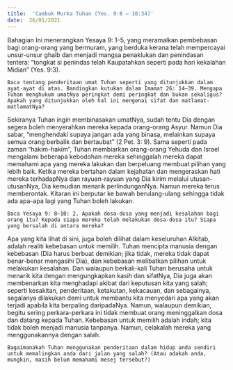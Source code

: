 ```yaml
---
title:  'Cambuk Murka Tuhan (Yes. 9:8 – 10:34)'
date:  26/01/2021
---
```


Bahagian Ini menerangkan Yesaya 9: 1–5, yang meramalkan pembebasan bagi orang-orang yang bermuram, yang berduka kerana telah mempercayai unsur-unsur ghaib dan menjadi mangsa penaklukan dan penindasan tentera: “tongkat si penindas telah Kaupatahkan seperti pada hari kekalahan Midian” (Yes. 9:3).

`Baca tentang penderitaan umat Tuhan seperti yang ditunjukkan dalam ayat-ayat di atas. Bandingkan kutukan dalam Imamat 26: 14–39. Mengapa Tuhan menghukum umatNya peringkat demi peringkat dan bukan sekaligus? Apakah yang ditunjukkan oleh hal ini mengenai sifat dan matlamat-matlamatNya?`

Sekiranya Tuhan ingin membinasakan umatNya, sudah tentu Dia dengan segera boleh menyerahkan mereka kepada orang-orang Asyur. Namun Dia sabar, “menghendaki supaya jangan ada yang binasa, melainkan supaya semua orang berbalik dan bertaubat” (2 Pet. 3: 9). Sama seperti pada zaman “hakim-hakim”, Tuhan membiarkan orang-orang Yehuda dan Israel mengalami beberapa kebodohan mereka sehinggalah mereka dapat memahami apa yang mereka lakukan dan berpeluang membuat pilihan yang lebih baik. Ketika mereka bertahan dalam kejahatan dan mengeraskan hati mereka terhadapNya dan rayuan-rayuan yang Dia kirim melalui utusan-utusanNya, Dia kemudian menarik perlindunganNya. Namun mereka terus memberontak. Kitaran ini berputar ke bawah berulang-ulang sehingga tidak ada apa-apa lagi yang Tuhan boleh lakukan.

`Baca Yesaya 9: 8–10: 2. Apakah dosa-dosa yang menjadi kesalahan bagi orang itu? Kepada siapa mereka telah melakukan dosa-dosa itu? Siapa yang bersalah di antara mereka?`

Apa yang kita lihat di sini, juga boleh dilihat dalam keseluruhan Alkitab, adalah realiti kebebasan untuk memilih. Tuhan mencipta manusia dengan kebebasan (Dia harus berbuat demikian; jika tidak, mereka tidak dapat benar-benar mengasihi Dia), dan kebebasan melibatkan pilihan untuk melakukan kesalahan. Dan walaupun berkali-kali Tuhan berusaha untuk menarik kita dengan mengungkapkan kasih dan sifatNya, Dia juga akan membenarkan kita menghadapi akibat dari  keputusan kita yang salah; seperti kesakitan, penderitaan, ketakutan, kekacauan, dan sebagainya, segalanya dilakukan demi untuk membantu kita menyedari apa yang akan terjadi apabila kita berpaling daripadaNya. Namun, walaupun demikian, begitu sering perkara-perkara ini tidak membuat orang meninggalkan dosa dan datang kepada Tuhan. Kebebasan untuk memilih adalah indah; kita tidak boleh menjadi manusia tanpanya. Namun, celakalah mereka yang menggunakannya dengan salah.

`Bagaimanakah Tuhan menggunakan penderitaan dalam hidup anda sendiri untuk memalingkan anda dari jalan yang salah? (Atau adakah anda, mungkin, masih belum memahami mesej tersebut?)`